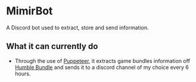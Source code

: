 # MimirBot
A Discord bot used to extract, store and send information.
## What it can currently do
- Through the use of [Puppeteer](https://github.com/puppeteer/puppeteer), it extracts game bundles information off [Humble Bundle](https://www.humblebundle.com/) and sends it to a discord channel of my choice every 6 hours.
